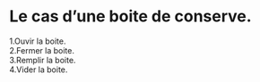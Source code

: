 # Le cas d’une boite de conserve.

1.Ouvir la boite.<br>
2.Fermer la boite.<br>
3.Remplir la boite.<br>
4.Vider la boite.<br>
